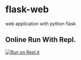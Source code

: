 # flask-web
web application with python flask

## Online Run With Repl.
[![Run on Repl.it](https://repl.it/badge/github/MeeeZooo/flask-web)](https://repl.it/github/MeeeZooo/flask-web)
